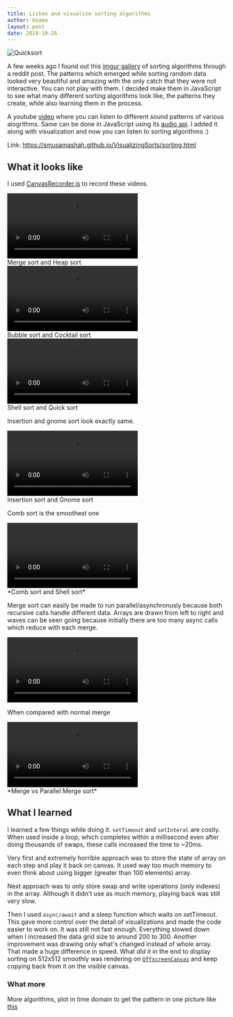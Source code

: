 ```yaml
---
title: Listen and visualize sorting algorithms
author: Usama
layout: post
date: 2018-10-26
---
```


![Quicksort](/VisualizingSorts/screenshot3.png)

A few weeks ago I found out this [imgur gallery](https://imgur.com/a/voutF) of sorting algorithms through a reddit post. The patterns which emerged while sorting random data looked very beautiful and amazing with the only catch that they were not interactive. You can not play with them. I decided make them in JavaScript to see what many different sorting algorithms look like, the patterns they create, while also learning them in the process.

A youtube [video](https://www.youtube.com/watch?v=kPRA0W1kECg) where you can listen to different sound patterns of various alogrithms. Same can be done in JavaScript using its [audio api](https://developer.mozilla.org/en-US/docs/Web/API/AudioContext). I added it along with visualization and now you can listen to sorting algorithms :) 

Link: https://smusamashah.github.io/VisualizingSorts/sorting.html

## What it looks like

I used [CanvasRecorder.js](https://github.com/SMUsamaShah/CanvasRecorder) to record these videos.

<div class="video_container">
  <video loop autoplay controls>
    <source src="/VisualizingSorts/merge-vs-heap.webm" type="video/webm">
  </video>
</div>
Merge sort and Heap sort

<div class="video_container">
  <video loop autoplay controls>
    <source src="/VisualizingSorts/bubble-vs-cocktail-128.webm" type="video/webm">
  </video>
</div>
Bubble sort and Cocktail sort

<div class="video_container">
  <video loop autoplay controls>
    <source src="/VisualizingSorts/shell-vs-quick-512.webm" type="video/webm">
  </video>
</div>
Shell sort and Quick sort

Insertion and gnome sort look exactly same.

<div class="video_container">
  <video loop autoplay controls>
    <source src="/VisualizingSorts/insertion-vs-gnome-128.webm" type="video/webm">
  </video>
</div>
Insertion sort and Gnome sort

Comb sort is the smoothest one
<div class="video_container">
  <video loop autoplay controls>
    <source src="/VisualizingSorts/comb-vs-shell-vs-heap-128.webm" type="video/webm">
  </video>
</div>
*Comb sort and Shell sort*

Merge sort can easily be made to run parallel/asynchronusly because both recursive calls handle different data. Arrays are drawn from left to right and waves can be seen going because initially there are too many async calls which reduce with each merge.

<div class="video_container">
  <video loop autoplay controls>
    <source src="/VisualizingSorts/merge_parallel-128.webm" type="video/webm">
  </video>
</div>

When compared with normal merge

<div class="video_container">
  <video loop autoplay controls>
    <source src="/VisualizingSorts/merge-vs-merge_parallel-128.webm" type="video/webm">
  </video>
</div>
*Merge vs Parallel Merge sort*




## What I learned

I learned a few things while doing it. `setTimeout` and `setInteral` are costly. When used inside a loop, which completes within a millisecond even after doing thousands of swaps, these calls increased the time to ~20ms.

Very first and extremely horrible approach was to store the state of array on each step and play it back on canvas. It used way too much memory to even think about using bigger (greater than 100 elements) array. 

Next approach was to only store swap and write operations (only indexes) in the array. Although it didn't use as much memory, playing back was still very slow.

Then I used `async/await` and a sleep function which waits on setTimeout. This gave more control over the detail of visualizations and made the code easier to work on. It was still not fast enough. Everything slowed down when I increased the data grid size to around 200 to 300. Another improvement was drawing only what's changed instead of whole array. That made a huge difference in speed. What *did it* in the end to display sorting on 512x512 smoothly was rendering on [`OffscreenCanvas`](https://developer.mozilla.org/en-US/docs/Web/API/OffscreenCanvas) and keep copying back from it on the visible canvas.

### What more

More algorithms, plot in time domain to get the pattern in one picture like [this](https://medium.com/@dschnr/visualizing-sorting-algorithms-in-2d-space-c85dcda72f5c)
